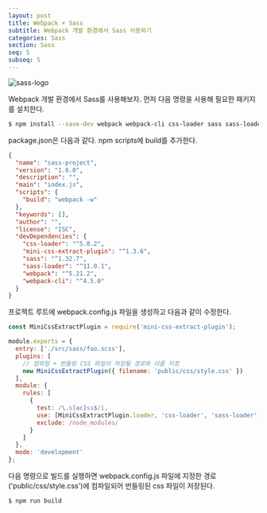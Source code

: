 ```yaml
---
layout: post
title: Webpack + Sass
subtitle: Webpack 개발 환경에서 Sass 사용하기
categories: Sass
section: Sass
seq: 5
subseq: 5
---
```


![sass-logo](/img/sass-logo.png)

Webpack 개발 환경에서 Sass를 사용해보자. 먼저 다음 명령을 사용해 필요한 패키지를 설치한다.

```bash
$ npm install --save-dev webpack webpack-cli css-loader sass sass-loader mini-css-extract-plugin
```

package.json은 다음과 같다. npm scripts에 build를 추가한다.

```json
{
  "name": "sass-project",
  "version": "1.0.0",
  "description": "",
  "main": "index.js",
  "scripts": {
    "build": "webpack -w"
  },
  "keywords": [],
  "author": "",
  "license": "ISC",
  "devDependencies": {
    "css-loader": "^5.0.2",
    "mini-css-extract-plugin": "^1.3.6",
    "sass": "^1.32.7",
    "sass-loader": "^11.0.1",
    "webpack": "^5.21.2",
    "webpack-cli": "^4.5.0"
  }
}
```

프로젝트 루트에 webpack.config.js 파일을 생성하고 다음과 같이 수정한다.

```javascript
const MiniCssExtractPlugin = require('mini-css-extract-plugin');

module.exports = {
  entry: ['./src/sass/foo.scss'],
  plugins: [
    // 컴파일 + 번들링 CSS 파일이 저장될 경로와 이름 지정
    new MiniCssExtractPlugin({ filename: 'public/css/style.css' })
  ],
  module: {
    rules: [
      {
        test: /\.s[ac]ss$/i,
        use: [MiniCssExtractPlugin.loader, 'css-loader', 'sass-loader'],
        exclude: /node_modules/
      }
    ]
  },
  mode: 'development'
};
```

다음 명령으로 빌드를 실행하면 webpack.config.js 파일에 지정한 경로('public/css/style.css')에 컴파일되어 번들링된 css 파일이 저장된다.

```bash
$ npm run build
```